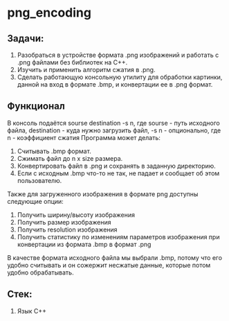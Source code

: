 # png_encoding
## Задачи:
1. Разобраться в устройстве формата .png изображений и работать с .png файлами без библиотек на С++.
2. Изучить и применить алгоритм сжатия в .png.
3. Сделать работающую консольную утилиту для обработки картинки, данной на вход в формате .bmp, и конвертации ее в .png формат.

## Функционал
В консоль подаётся sourse destination -s n, где sourse - путь исходного файла, destination - куда нужно загрузить файл, -s n - опционально, где n - коэффициент сжатия
Программа может делать:
 1. Считывать .bmp формат.
 2. Сжимать файл до n x size размера.
 3. Конвертировать файл в .png и сохранять в заданную директорию.
 4. Если с исходным .bmp что-то не так, не падает и сообщает об этом пользователю.

Также для загруженного изображения в формате png доступны следующие опции:
1. Получить ширину/высоту изображения
2. Получить размер изображения
3. Получить resolution изображения
4. Получить статистику по изменениям параметров изображения при конвертации из формата .bmp в формат .png

В качестве формата исходного файла мы выбрали .bmp, потому что его удобно считывать и он сожержит несжатые данные, которые потом удобно обрабатывать.

## Стек:
1. Язык C++



